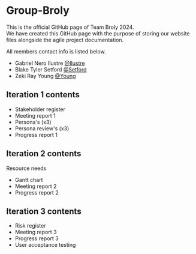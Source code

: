 # Group-Broly

This is the official GitHub page of Team Broly 2024. <br />
We have created this GitHub page with the purpose of storing our website files alongside the agile project documentation. 

All members contact info is listed below.
* Gabriel Nero Ilustre
[@Ilustre](https://twitter.com/dompizzie)
* Blake Tyler Setford
[@Setford](https://twitter.com/dompizzie)
* Zeki Ray Young
[@Young](https://twitter.com/dompizzie)

## Iteration 1 contents

* Stakeholder register
* Meeting report 1
* Persona's (x3)
* Persona review's (x3)
* Progress report 1

## Iteration 2 contents

Resource needs
* Gantt chart
* Meeting report 2
* Progress report 2

## Iteration 3 contents
* Risk register
* Meeting report 3
* Progress report 3
* User acceptance testing
